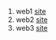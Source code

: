  1. web1 [site](https://alfahadarc.github.io/ctf_1_ques_1/)
 2. web2	[site](https://alfahadarc.github.io/ctf_1_ques_2/)
 3. web3 [site](https://alfahadarc.github.io/ctf_1_ques_23/)
